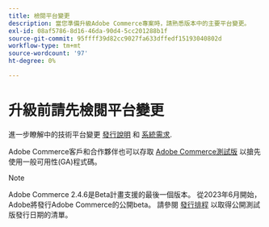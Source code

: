 ```yaml
---
title: 檢閱平台變更
description: 當您準備升級Adobe Commerce專案時，請熟悉版本中的主要平台變更。
exl-id: 08af5786-8d16-46da-90d4-5cc201288b1f
source-git-commit: 95ffff39d82cc9027fa633dffedf15193040802d
workflow-type: tm+mt
source-wordcount: '97'
ht-degree: 0%

---
```


# 升級前請先檢閱平台變更

進一步瞭解中的技術平台變更 [發行說明](../../release/release-notes/overview.md) 和 [系統需求](../../installation/system-requirements.md).

Adobe Commerce客戶和合作夥伴也可以存取 [Adobe Commerce測試版](../../release/beta.md) 以搶先使用一般可用性(GA)程式碼。

>[!NOTE]
>
>Adobe Commerce 2.4.6是Beta計畫支援的最後一個版本。 從2023年6月開始，Adobe將發行Adobe Commerce的公開beta。 請參閱 [發行排程](../../release/schedule.md) 以取得公開測試版發行日期的清單。
